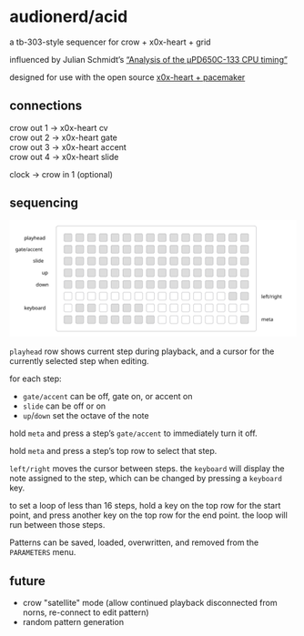 # audionerd/acid

a tb-303-style sequencer for crow + x0x-heart + grid

influenced by Julian Schmidt’s [“Analysis of the µPD650C-133 CPU timing”](http://sonic-potions.com/Documentation/Analysis_of_the_D650C-133_CPU_timing.pdf)

designed for use with the open source [x0x-heart + pacemaker](http://openmusiclabs.com/projects/x0x-heart)

## connections

crow out 1 → x0x-heart cv  
crow out 2 → x0x-heart gate  
crow out 3 → x0x-heart accent  
crow out 4 → x0x-heart slide  

clock → crow in 1 (optional)  

## sequencing

![monome grid](acid.svg)

`playhead` row shows current step during playback, and a cursor for the currently selected step when editing.

for each step:
- `gate/accent` can be off, gate on, or accent on
- `slide` can be off or on
- `up`/`down` set the octave of the note

hold `meta` and press a step’s `gate/accent` to immediately turn it off.

hold `meta` and press a step’s top row to select that step.

`left/right` moves the cursor between steps. the `keyboard` will display the note assigned to the step, which can be changed by pressing a `keyboard` key.

to set a loop of less than 16 steps, hold a key on the top row for the start point, and press another key on the top row for the end point. the loop will run between those steps.

Patterns can be saved, loaded, overwritten, and removed from the `PARAMETERS` menu.

## future
- crow "satellite" mode (allow continued playback disconnected from norns, re-connect to edit pattern)
- random pattern generation
